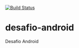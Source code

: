 [![Build Status](https://travis-ci.com/sombra255/desafio-android.svg?branch=master)](https://travis-ci.com/sombra255/desafio-android)
# desafio-android
Desafio Android
